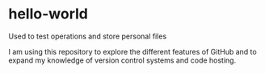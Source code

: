 # hello-world
Used to test operations and store personal files

I am using this repository to explore the different features of GitHub and to expand my knowledge of version control systems and code hosting.
